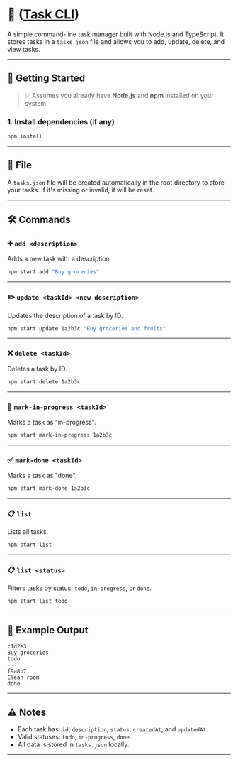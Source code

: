 # 📝 ([Task CLI](https://roadmap.sh/projects/task-tracker))

A simple command-line task manager built with Node.js and TypeScript. It stores tasks in a `tasks.json` file and allows you to add, update, delete, and view tasks.

---

## 🚀 Getting Started

> ✅ Assumes you already have **Node.js** and **npm** installed on your system.

### 1. Install dependencies (if any)

```bash
npm install
```

---

## 📂 File

A `tasks.json` file will be created automatically in the root directory to store your tasks. If it's missing or invalid, it will be reset.

---

## 🛠️ Commands

### ➕ `add <description>`

Adds a new task with a description.

```bash
npm start add "Buy groceries"
```

---

### ✏️ `update <taskId> <new description>`

Updates the description of a task by ID.

```bash
npm start update 1a2b3c "Buy groceries and fruits"
```

---

### ❌ `delete <taskId>`

Deletes a task by ID.

```bash
npm start delete 1a2b3c
```

---

### 🔄 `mark-in-progress <taskId>`

Marks a task as "in-progress".

```bash
npm start mark-in-progress 1a2b3c
```

---

### ✅ `mark-done <taskId>`

Marks a task as "done".

```bash
npm start mark-done 1a2b3c
```

---

### 📋 `list`

Lists all tasks.

```bash
npm start list
```

---

### 📋 `list <status>`

Filters tasks by status: `todo`, `in-progress`, or `done`.

```bash
npm start list todo
```

---

## 🧠 Example Output

```
c1d2e3
Buy groceries
todo
---
f9a8b7
Clean room
done
```

---

## ⚠️ Notes

- Each task has: `id`, `description`, `status`, `createdAt`, and `updatedAt`.
- Valid statuses: `todo`, `in-progress`, `done`.
- All data is stored in `tasks.json` locally.

---